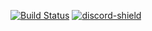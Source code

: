 [discord-invite]: https://discord.gg/HedMWfZ
[discord-shield]: https://discordapp.com/api/guilds/702854497000751166/widget.png?style=shield
[![Build Status](http://51.81.32.164:8080/buildStatus/icon?job=Cannot-Find-Symbol%2Flearn-java-bot%2Fmaster)](http://51.81.32.164:8080/job/Cannot-Find-Symbol/job/learn-java-bot/job/master/)
[ ![discord-shield][] ][discord-invite]